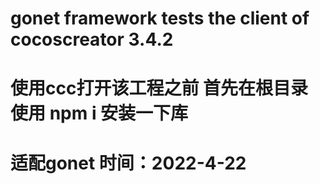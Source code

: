 # gonet framework tests the client of cocoscreator 3.4.2

# 使用ccc打开该工程之前 首先在根目录使用 npm i 安装一下库

# 适配gonet 时间：2022-4-22